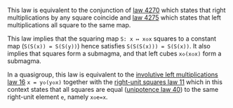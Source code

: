 This law is equivalent to the conjunction of [law 4270](https://teorth.github.io/equational_theories/implications/?4270) which states that right multiplications by any square coincide and [law 4275](https://teorth.github.io/equational_theories/implications/?4275) which states that left multiplications all square to the same map.

This law implies that the squaring map `S: x ↦ x◇x` squares to a constant map (`S(S(x)) = S(S(y))`) hence satisfies `S(S(S(x))) = S(S(x))`.  It also implies that squares form a submagma, and that left cubes `x◇(x◇x)` form a submagma.

In a quasigroup, this law is equivalent to the [involutive left multiplications law 16](https://teorth.github.io/equational_theories/implications/?16) `x = y◇(y◇x)` together with the [right-unit squares law 11](https://teorth.github.io/equational_theories/implications/?11) which in this context states that all squares are equal ([unipotence law 40](https://teorth.github.io/equational_theories/implications/?40)) to the same right-unit element `e`, namely `x◇e=x`.
